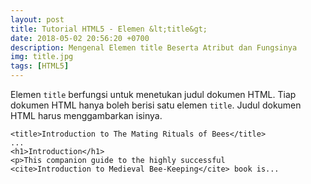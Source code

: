 ```yaml
---
layout: post
title: Tutorial HTML5 - Elemen &lt;title&gt;
date: 2018-05-02 20:56:20 +0700
description: Mengenal Elemen title Beserta Atribut dan Fungsinya
img: title.jpg
tags: [HTML5]
---
```

Elemen <code>title</code> berfungsi untuk menetukan judul dokumen HTML.
Tiap dokumen HTML hanya boleh berisi satu elemen <code>title</code>.
Judul dokumen HTML harus menggambarkan isinya.

<pre>
<code data-language="html">&lt;title&gt;Introduction to The Mating Rituals of Bees&lt;/title&gt;
...
&lt;h1&gt;Introduction&lt;/h1&gt;
&lt;p&gt;This companion guide to the highly successful
&lt;cite&gt;Introduction to Medieval Bee-Keeping&lt;/cite&gt; book is...</code>
</pre>